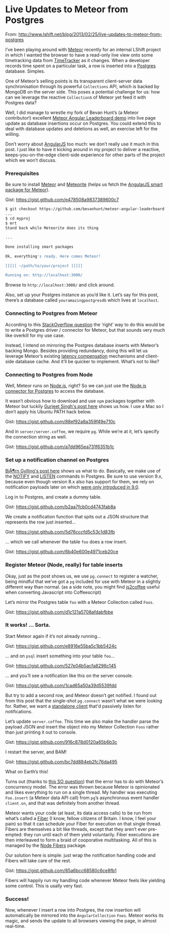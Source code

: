 [Extra form validation angular-ui]: http://angular-ui.github.com/
[AngularJS]: http://angularjs.org/
[Meteor]: http://meteor.com/
[Node.js]: http://nodejs.org/
[Postgres]: http://www.postgresql.org/
[TimeTracker]: http://www.lshift.net/timetracker.html
[Meteorite]: https://github.com/oortcloud/meteorite
[Meteor Postgres]: http://stackoverflow.com/questions/10802191/using-meteor-with-postgresql
[Node.js pg]: http://gurjeet-tech.blogspot.co.uk/2012/11/install-pg-nodejs-module-node-postgres.html
[Postgres Node.js LISTEN NOTIFY]: http://bjorngylling.com/2011-04-13/postgres-listen-notify-with-node-js.html
[pg Standalone Client]: http://lheurt.blogspot.co.uk/2011/11/listen-to-postgresql-inserts-with.html
[Meteor Fibers]: http://stackoverflow.com/questions/10192938/meteor-code-must-always-run-within-a-fiber-when-calling-collection-insert-on-s
[Fiber]: http://en.wikipedia.org/wiki/Fiber_(computer_science)
[Node Fibers]: https://github.com/laverdet/node-fibers
[Node Postgres]: https://github.com/brianc/node-postgres
[Meteor-AngularJS]: https://github.com/lvbreda/Meteor_angularjs
[Meteor Angular Leaderboard demo]: https://github.com/bevanhunt/meteor-angular-leaderboard
[Meteor Principles]: http://docs.meteor.com/#sevenprinciples
[NOTIFY]: http://www.postgresql.org/docs/9.0/static/sql-notify.html
[LISTEN]: http://www.postgresql.org/docs/9.0/static/sql-listen.html
[js2coffee]: http://js2coffee.org/

# Live Updates to Meteor from Postgres

From: http://www.lshift.net/blog/2013/02/25/live-updates-to-meteor-from-postgres

I’ve been playing around with [Meteor][] recently for an internal LShift project in which I wanted the browser to have a read-only live view onto some timetracking data from [TimeTracker][] as it changes. When a developer records time spent on a particular task, a row is inserted into a [Postgres][] database. Simples.

One of Meteor’s selling points is its transparent client-server data synchronisation through its powerful `Collections` API, which is backed by MongoDB on the server side. This poses a potential challenge for us: how can we leverage the reactive `Collection`s of Meteor yet feed it with Postgres data?

Well, I did manage to wrestle my fork of Bevan Hunt’s (a Meteor contributor!) excellent [Meteor Angular Leaderboard demo][] into live page update as database insertions occur on Postgres. You could extend this to deal with database updates and deletions as well, an exercise left for the willing.


Don’t worry about [AngularJS][] too much: we don’t really use it much in this post. I just like to have it kicking around in my project to deliver a reactive, keeps-you-on-the-edge client-side experience for other parts of the project which we won’t discuss.

### Prerequisites

Be sure to install [Meteor][] and [Meteorite][] (helps us fetch the [AngularJS
smart package for Meteor][Meteor-AngularJS]).

Gist: https://gist.github.com/e478508a9837389600c7

```sh
$ git checkout https://github.com/bevanhunt/meteor-angular-leaderboard myproj
...
$ cd myproj
$ mrt
Stand back while Meteorite does its thing
 
... 
 
Done installing smart packages
 
Ok, everything's ready. Here comes Meteor!
 
[[[[[ ~/path/to/your/project ]]]]]
 
Running on: http://localhost:3000/
```

Browse to `http://localhost:3000/` and click around.

Also, set up your Postgres instance as you’d like it. Let’s say for this post, there’s a database called `youramazingpostgresdb` which lives at `localhost`.

### Connecting to Postgres from Meteor

According to this [StackOverflow question][Meteor Postgres] the ‘right’ way to do this would be to write a Postgres driver / connector for Meteor, but that sounds very much like overkill for my use case.

Instead, I intend on mirroring the Postgres database inserts with Meteor’s backing Mongo. Besides providing redundancy, doing this will let us leverage Meteor’s existing [latency compensation][Meteor Principles] mechanisms and client-side database cache. And it’ll be quicker to implement. What’s not to like?

### Connecting to Postgres from Node

Well, Meteor runs on [Node.js][], right? So we can just use the [Node.js connector for Postgres][Node Postgres] to access the database.

It wasn’t obvious how to download and use `npm` packages together with Meteor but luckily [Gurjeet Singh's post here][Node.js pg] shows us how. I use a Mac so I don’t apply his Ubuntu PATH hack below.

Gist: https://gist.github.com/88ef92a8a359f49e710c

And in `server/server.coffee`, we require `pg`. While we’re at it, let’s specify the connection string as well.

Gist: https://gist.github.com/a7dd965ea731f6351b1c

### Set up a notification channel on Postgres

[BjÃ¶rn Gylling's post here][Postgres Node.js LISTEN NOTIFY] shows us what to do. Basically, we make use of the [NOTIFY][] and [LISTEN][] commands in Postgres. Be sure to use version 9.x, because even though version 8.x also has support for them, we rely on notification payloads later on which [were only introduced in 9.0][NOTIFY].

Log in to Postgres, and create a dummy table.

Gist: https://gist.github.com/b2aa7fcb0cd4743fab8a

We create a notification function that spits out a JSON structure that
represents the row just inserted…

Gist: https://gist.github.com/5d76cccfd5c53c1d83fb

... which we call whenever the table `foo` does a row insert.

Gist: https://gist.github.com/6b40e600e4971ceb20ce

### Register Meteor (Node, really) for table inserts

Okay, just as the post shows us, we use `pg.connect` to register a watcher, being mindful that we’ve got a `pg` included for use with Meteor in a slightly different way than normal. (as a side note, you might find [js2coffee][] useful when converting Javascript into Coffeescript)

Let’s mirror the Postgres table `foo` with a Meteor Collection called `Foos`.

Gist: https://gist.github.com/d1c121a5708afdabfbbe

### It works! ... Sorta.

Start Meteor again if it’s not already running…

Gist: https://gist.github.com/e8916e55ba5c1bb5424c

... and on `psql` insert something into your table `foo`...

Gist: https://gist.github.com/527e04b5acfa8296c145

... and you’ll see a notification like this on the server console.

Gist: https://gist.github.com/1cad65a50a39d5539fdd

But try to add a second row, and Meteor doesn’t get notified. I found out from this post that the single-shot `pg.connect` wasn’t what we were looking for. Rather, we want a [standalone client][pg Standalone Client] that'd passively listen for notifications.

Let’s update `server.coffee`. This time we also make the handler parse the payload JSON and insert the object into my Meteor Collection `Foos` rather than just printing it out to console.

Gist: https://gist.github.com/916c878d0120a65b6b3c

I restart the server, and BAM!

Gist: https://gist.github.com/bc7dd884eb2fc76da495

What on Earth’s this!

Turns out (thanks to [this SO question][Meteor Fibers]) that the error has to do with Meteor’s concurrency model. The error was thrown because Meteor is opinionated and likes everything to run on a single thread. My handler was executing `Foo.insert` (a Meteor data API call) from `pg`’s asynchronous event handler `client.on`, and that was definitely from another thread.

Meteor wants your code (at least, its data access calls) to be run from what’s called a
[Fiber][] (I know, fellow citizens of Britain. I know, I feel your pain) so that it can schedule your Fiber for execution on that single thread. Fibers are themselves a bit like threads, except that they aren’t ever pre-empted: they run until each of them yield voluntarily. Fiber executions are then interleaved to form a braid of cooporative multitasking. All of this is managed by the [Node Fibers][] package.

Our solution here is simple: just wrap the notification handling code and Fibers will take care of the rest.

Gist: https://gist.github.com/85a6bcc68580c6ce8fb1

Fibers will happily run my handling code whenever Meteor feels like yielding some control. This is usally very fast.

### Success!

Now, whenever I insert a row into Postgres, the row insertion will
automatically be mirrored into the `AngularCollection` `Foos`. Meteor works its magic, and sends the update to all browsers viewing the page, in almost real-time.
